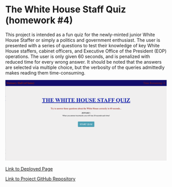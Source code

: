 # The White House Staff Quiz (homework #4)
This project is intended as a fun quiz for the newly-minted junior White House Staffer or simply a politics and government enthusiast. The user is presented with a series of questions to test their knowledge of key White House staffers, cabinet officers, and Executive Office of the President (EOP) operations. The user is only given 60 seconds, and is penalized with reduced time for every wrong answer. It should be noted that the answers are selected via multiple choice, but the verbosity of the queries admittedly makes reading them time-consuming.


<p>
  <img src="https://github.com/andrewfriedman20/homework_04_ALF/blob/main/ScreenShotQUIZ.png"/>
</p>


[Link to Deployed Page](https://andrewfriedman20.github.io/homework_04_ALF/)


[Link to Project GitHub Repository](https://github.com/andrewfriedman20/homework_04_ALF)
